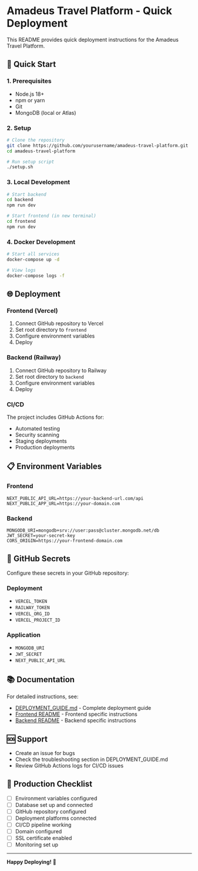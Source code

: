 # Amadeus Travel Platform - Quick Deployment

This README provides quick deployment instructions for the Amadeus Travel Platform.

## 🚀 Quick Start

### 1. Prerequisites
- Node.js 18+
- npm or yarn
- Git
- MongoDB (local or Atlas)

### 2. Setup
```bash
# Clone the repository
git clone https://github.com/yourusername/amadeus-travel-platform.git
cd amadeus-travel-platform

# Run setup script
./setup.sh
```

### 3. Local Development
```bash
# Start backend
cd backend
npm run dev

# Start frontend (in new terminal)
cd frontend
npm run dev
```

### 4. Docker Development
```bash
# Start all services
docker-compose up -d

# View logs
docker-compose logs -f
```

## 🌐 Deployment

### Frontend (Vercel)
1. Connect GitHub repository to Vercel
2. Set root directory to `frontend`
3. Configure environment variables
4. Deploy

### Backend (Railway)
1. Connect GitHub repository to Railway
2. Set root directory to `backend`
3. Configure environment variables
4. Deploy

### CI/CD
The project includes GitHub Actions for:
- Automated testing
- Security scanning
- Staging deployments
- Production deployments

## 📋 Environment Variables

### Frontend
```env
NEXT_PUBLIC_API_URL=https://your-backend-url.com/api
NEXT_PUBLIC_APP_URL=https://your-domain.com
```

### Backend
```env
MONGODB_URI=mongodb+srv://user:pass@cluster.mongodb.net/db
JWT_SECRET=your-secret-key
CORS_ORIGIN=https://your-frontend-domain.com
```

## 🔧 GitHub Secrets

Configure these secrets in your GitHub repository:

### Deployment
- `VERCEL_TOKEN`
- `RAILWAY_TOKEN`
- `VERCEL_ORG_ID`
- `VERCEL_PROJECT_ID`

### Application
- `MONGODB_URI`
- `JWT_SECRET`
- `NEXT_PUBLIC_API_URL`

## 📚 Documentation

For detailed instructions, see:
- [DEPLOYMENT_GUIDE.md](./DEPLOYMENT_GUIDE.md) - Complete deployment guide
- [Frontend README](./frontend/README.md) - Frontend specific instructions
- [Backend README](./backend/README.md) - Backend specific instructions

## 🆘 Support

- Create an issue for bugs
- Check the troubleshooting section in DEPLOYMENT_GUIDE.md
- Review GitHub Actions logs for CI/CD issues

## 🎯 Production Checklist

- [ ] Environment variables configured
- [ ] Database set up and connected
- [ ] GitHub repository configured
- [ ] Deployment platforms connected
- [ ] CI/CD pipeline working
- [ ] Domain configured
- [ ] SSL certificate enabled
- [ ] Monitoring set up

---

**Happy Deploying!** 🚀
